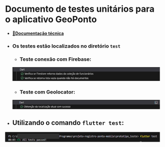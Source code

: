 # Documento de testes unitários para o aplicativo GeoPonto
- #### [📝Documentação técnica](../README.md)
- ### Os testes estão localizados no diretório `test`
    - ### Teste conexão com Firebase:
    <img src="testes1.png">

    - ### Teste com Geolocator:
    <img src="testes2.png">
- ## Utilizando o comando `flutter test`:
<img src="testes.png"/> 


